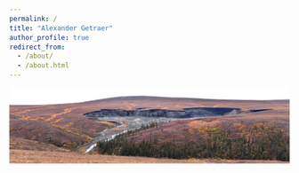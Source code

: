 ```yaml
---
permalink: /
title: "Alexander Getraer"
author_profile: true
redirect_from: 
  - /about/
  - /about.html
---
```


<a href='/images/thawslump1.png'><img src='/images/thawslump1.png'></a>